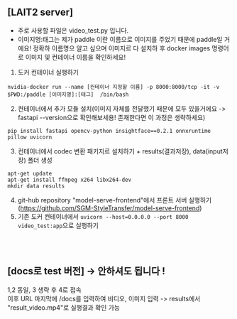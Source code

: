 ## [LAIT2 server]
*  주로 사용할 파일은 video_test.py 입니다.
* 이미지명:태그는 제가 paddle 이란 이름으로 이미지를 주었기 때문에 paddle일 거에요! 정확하 이름명으 알고 싶으며 이미지르 다 설치하 후 docker images 명령어로 이미지 및 컨테이너 이름을 확인하세요!
1. 도커 컨테이너 실행하기<br/>
~~~
nvidia-docker run --name [컨테이너 지정할 이름] -p 8000:8000/tcp -it -v $PWD:/paddle [이미지명]:[태그]  /bin/bash
~~~
2. 컨테이너에서 추가 모듈 설치(이미지 자체를 전달했기 때문에 모두 있을거에요 -> fastapi --version으로 확인해보세용! 존재한다면 이 과정은 생략하세요)<br/>
~~~
pip install fastapi opencv-python insightface==0.2.1 onnxruntime pillow uvicorn
~~~
3. 컨테이너에서 codec 변환 패키지르 설치하기 + results(결과저장), data(input저장) 폴더 생성
~~~
apt-get update
apt-get install ffmpeg x264 libx264-dev
mkdir data results
~~~
4. git-hub repository "model-serve-frontend"에서 프론트 서버 실행하기(https://github.com/SGM-StyleTransfer/model-serve-frontend)
5. 기존 도커 컨테이너에서 `uvicorn --host=0.0.0.0 --port 8000 video_test:app`으로 실행하기

<br/><br/>
## [docs로 test 버전] -> 안하셔도 됩니다 !
1,2 동일, 3 생략 후 4로 접속 <br/>
이후 URL 마지막에 /docs를 입력하여 비디오, 이미지 입력 -> results에서 "result_video.mp4"로 실행결과 확인 가능
